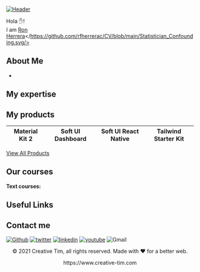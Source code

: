 [![Header]( "Header")](https://www.creative-tim.com/)

Hola ✋!  
I am [Ron Herrera](https://scholar.google.com/citations?hl=en&user=OQ0qlpAAAAAJ&view_op=list_works&sortby=pubdate)</https://github.com/rfherrerac/CV/blob/main/Statistician_Confounding.svg/>

## About Me

-

## My expertise



## My products

Material Kit 2 | Soft UI Dashboard | Soft UI React Native | Tailwind Starter Kit
-------------- | ----------------- | -------------------- | ---------------------

[View All Products]()

## Our courses

**Text courses:**


## Useful Links



## Contact me

[<img alt="Github" src="https://img.shields.io/badge/GitHub-%2312100E.svg?&style=for-the-badge&logo=Github&logoColor=white" />](https://github.com/creativetimofficial) [<img alt="twitter" src="https://img.shields.io/badge/twitter-%231DA1F2.svg?&style=for-the-badge&logo=twitter&logoColor=white" />](https://twitter.com/CreativeTim) [<img alt="linkedin" src="https://img.shields.io/badge/linkedin-%230077B5.svg?&style=for-the-badge&logo=linkedin&logoColor=white" />](https://www.linkedin.com/in/creative-tim-1b54778b) [<img alt="youtube" src="https://img.shields.io/badge/YouTube-FF0000?style=for-the-badge&logo=youtube&logoColor=white" />](https://www.youtube.com/channel/UCVyTG4sCw-rOvB9oHkzZD1w) <img alt="Gmail" src="https://img.shields.io/badge/Gmail-D14836?style=for-the-badge&logo=gmail&logoColor=white" />

<p align="center"> © 2021 Creative Tim, all rights reserved. Made with ❤️ for a better web. </p>
<p align="center">
https://www.creative-tim.com
</p>
